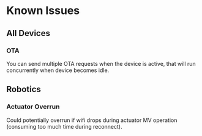 Known Issues
============

All Devices
-----------
### OTA
You can send multiple OTA requests when the device is active, that will run concurrently when device becomes idle.

Robotics
--------
### Actuator Overrun
Could potentially overrun if wifi drops during actuator MV operation (consuming too much time during reconnect).
